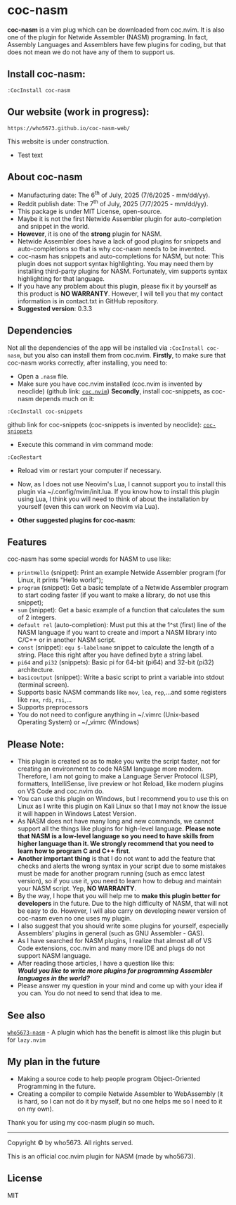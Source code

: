 <!--
coc-who5673-nasm - A coc.nvim plugin that is open source for programing NASM Language.
Copyright © 2025 who5673. All rights served.

The MIT License

Permission is hereby granted, free of charge, to any person obtaining
a copy of this software and associated documentation files (the "Software"),
to deal in the Software without restriction, including without limitation
the rights to use, copy, modify, merge, publish, distribute, sublicense,
and/or sell copies of the Software, and to permit persons to whom the
Software is furnished to do so, subject to the following conditions:

The above copyright notice and this permission notice shall be included
in all copies or substantial portions of the Software.

THE SOFTWARE IS PROVIDED "AS IS", WITHOUT WARRANTY OF ANY KIND,
EXPRESS OR IMPLIED, INCLUDING BUT NOT LIMITED TO THE WARRANTIES
OF MERCHANTABILITY, FITNESS FOR A PARTICULAR PURPOSE AND NONINFRINGEMENT.
IN NO EVENT SHALL THE AUTHORS OR COPYRIGHT HOLDERS BE LIABLE FOR ANY CLAIM,
DAMAGES OR OTHER LIABILITY, WHETHER IN AN ACTION OF CONTRACT,
TORT OR OTHERWISE, ARISING FROM, OUT OF OR IN CONNECTION WITH THE SOFTWARE
OR THE USE OR OTHER DEALINGS IN THE SOFTWARE.
-->
# coc-nasm
__coc-nasm__ is a vim plug which can be downloaded from coc.nvim. It is also one of the plugin for Netwide Assembler (NASM) programing. In fact, Assembly Languages and Assemblers have few plugins for coding, but that does not mean we do not have any of them to support us.  
  
## Install coc-nasm:
```
:CocInstall coc-nasm
```
## Our website (work in progress):
```
https://who5673.github.io/coc-nasm-web/
```
This website is under construction.  
- Test text

## About coc-nasm
- Manufacturing date: The 6<sup>th</sup> of July, 2025 (7/6/2025 - mm/dd/yy).
- Reddit publish date: The 7<sup>th</sup> of July, 2025 (7/7/2025 - mm/dd/yy).
- This package is under MIT License, open-source.
- Maybe it is not the first Netwide Assembler plugin for auto-completion and snippet in the world.
- __However__, it is one of the **strong** plugin for NASM.
- Netwide Assembler does have a lack of good plugins for snippets and auto-completions so that is why coc-nasm needs to be invented.
- coc-nasm has snippets and auto-completions for NASM, but note: This plugin does not support syntax highlighting. You may need them by installing third-party plugins for NASM. Fortunately, vim supports syntax highlighting for that language.
- If you have any problem about this plugin, please fix it by yourself as this product is __NO WARRANTY__. However, I will tell you that my contact information is in contact.txt in GitHub repository.
- **Suggested version**: 0.3.3

## Dependencies
Not all the dependencies of the app will be installed via `:CocInstall coc-nasm`, but you also can install them from coc.nvim.
**Firstly**, to make sure that coc-nasm works correctly, after installing, you need to:
- Open a `.nasm` file.
- Make sure you have coc.nvim installed (coc.nvim is invented by neoclide)
(github link: [`coc.nvim`](https://github.com/neoclide/coc.nvim))
__Secondly__, install coc-snippets, as coc-nasm depends much on it:  
```
:CocInstall coc-snippets
```

github link for coc-snippets (coc-snippets is invented by neoclide): [`coc-snippets`](https://github.com/neoclide/coc-snippets)

- Execute this command in vim command mode: 
```
:CocRestart
```
- Reload vim or restart your computer if necessary.  
- Now, as I does not use Neovim's Lua, I cannot support you to install this plugin via ~/.config/nvim/init.lua. If you know how to install this plugin using Lua, I think you will need to think of about the installation by yourself (even this can work on Neovim via Lua).

- __Other suggested plugins for coc-nasm__: 
## Features
coc-nasm has some special words for NASM to use like:
- `printHello` (snippet): Print an example Netwide Assembler program (for Linux, it prints "Hello world");  
- `program` (snippet): Get a basic template of a Netwide Assembler program to start coding faster (if you want to make a library, do not use this snippet);  
- `sum` (snippet): Get a basic example of a function that calculates the sum of 2 integers.  
- `default rel` (auto-completion): Must put this at the 1^st (first) line of the NASM language if you want to create and import a NASM library into C/C++ or in another NASM script.
- `const` (snippet): `equ $-labelname` snippet to calculate the length of a string. Place this right after you have defined byte a string label.
- `pi64` and `pi32` (snippets): Basic pi for 64-bit (pi64) and 32-bit (pi32) architecture.
- `basicoutput` (snippet): Write a basic script to print a variable into stdout (terminal screen). 
- Supports basic NASM commands like `mov`, `lea`, `rep`,...and some registers like `rax`, `rdi`, `rsi`,...
- Supports preprocessors
- You do not need to configure anything in ~/.vimrc (Unix-based Operating System) or ~/_vimrc (Windows)

## Please Note:
- This plugin is created so as to make you write the script faster, not for creating an environment to code NASM language more modern.  
Therefore, I am not going to make a Language Server Protocol (LSP), formatters, IntelliSense, live preview or hot Reload, like modern plugins on VS Code and coc.nvim do.  
- You can use this plugin on Windows, but I recommend you to use this on Linux as I write this plugin on Kali Linux so that I may not know the issue it will happen in Windows Latest Version.
- As NASM does not have many long and new commands, we cannot support all the things like plugins for high-level language. __Please note that NASM is a low-level language so you need to have skills from higher language than it. We strongly recommend that you need to learn how to program C and C++ first__.  
- __Another important thing__ is that I do not want to add the feature that checks and alerts the wrong syntax in your script due to some mistakes must be made for another program running (such as emcc latest version), so if you use it, you need to learn how to debug and maintain your NASM script. Yep, __NO WARRANTY__.
- By the way, I hope that you will help me to __make this plugin better for developers__ in the future. Due to the high difficulty of NASM, that will not be easy to do. However, I will also carry on developing newer version of coc-nasm even no one uses my plugin.  
- I also suggest that you should write some plugins for yourself, especially Assemblers' plugins in general (such as GNU Assembler - GAS).
- As I have searched for NASM plugins, I realize that almost all of VS Code extensions, coc.nvim and many more IDE and plugs do not support NASM language.  
- After reading those articles, I have a question like this:  
___Would you like to write more plugins for programming Assembler languages in the world?___  
- Please answer my question in your mind and come up with your idea if you can. You do not need to send that idea to me.  
  
## See also 
[`who5673-nasm`](https://github.com/Who5673/who5673-nasm) - A plugin which has the benefit is almost like this plugin but for `lazy.nvim`

## My plan in the future
- Making a source code to help people program Object-Oriented Programming in the future.
- Creating a compiler to compile Netwide Assembler to WebAssembly (it is hard, so I can not do it by myself, but no one helps me so I need to it on my own).  

Thank you for using my coc-nasm plugin so much.  

<hr />
Copyright &copy; by who5673. All rights served.  
  
This is an official coc.nvim plugin for NASM (made by who5673).  

## License
MIT
